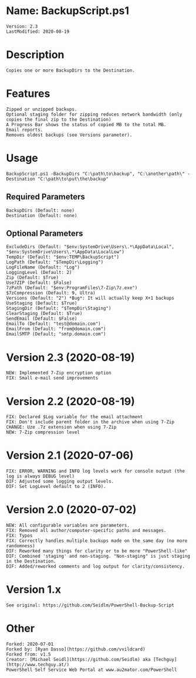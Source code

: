 # Name: BackupScript.ps1
    Version: 2.3
    LastModified: 2020-08-19

# Description
    Copies one or more BackupDirs to the Destination.

# Features
    Zipped or unzipped backups. 
    Optional staging folder for zipping reduces network bandwidth (only copies the final zip to the Destination)
    A Progress Bar shows the status of copied MB to the total MB.
    Email reports. 
    Removes oldest backups (see Versions parameter). 

# Usage
    BackupScript.ps1 -BackupDirs "C:\path\to\backup", "C:\another\path\" -Destination "C:\path\to\put\the\backup"

## Required Parameters
    BackupDirs (Default: none)
    Destination (Default: none)

## Optional Parameters
    ExcludeDirs (Default: "$env:SystemDrive\Users\.*\AppData\Local", "$env:SystemDrive\Users\.*\AppData\LocalLow")
    TempDir (Default: "$env:TEMP\BackupScript")
    LogPath (Default: "$TempDir\Logging")
    LogFileName (Default: "Log")
    LoggingLevel (Default: 2)
    Zip (Default: $True)
    Use7ZIP (Default: $False)
    7zPath (Default: "$env:ProgramFiles\7-Zip\7z.exe")
	$7zCompression (Default: 9, Ultra)
    Versions (Default: "2") *Bug*: It will actually keep X+1 backups
    UseStaging (Default: $True)
    StagingDir (Default: "$TempDir\Staging")
    ClearStaging (Default: $True)
    SendEmail (Default: $False)
    EmailTo (Default: "test@domain.com")
    EmailFrom (Default: "from@domain.com")
    EmailSMTP (Default; "smtp.domain.com")
	
# Version 2.3 (2020-08-19)
	NEW: Implemented 7-Zip encryption option
	FIX: Small e-mail send improvements
	
# Version 2.2 (2020-08-19)
	FIX: Declared $Log variable for the email attachment
	FIX: Don't include parent folder in the archive when using 7-Zip
	CHANGE: Uze .7z extension when using 7-Zip
	NEW: 7-Zip compression level

# Version 2.1 (2020-07-06)
	FIX: ERROR, WARNING and INFO log levels work for console output (the log is always DEBUG level)
	DIF: Adjusted some logging output levels. 
	DIF: Set LogLevel default to 2 (INFO). 

# Version 2.0 (2020-07-02)
    NEW: All configurable variables are parameters. 
    FIX: Removed all author/computer-specific paths and messages. 
    FIX: Typos
    FIX: Correctly handles multiple backups made on the same day (no more randomness)
    DIF: Reworked many things for clarity or to be more "PowerShell-like"
    DIF: Combined 'staging' and non-staging. "Non-staging" is just staging in the Destination. 
    DIF: Added/reworked comments and log output for clarity/consistency. 

# Version 1.x
    See original: https://github.com/Seidlm/PowerShell-Backup-Script

# Other
    Forked: 2020-07-01
    Forked by: [Ryan Dasso](https://github.com/vvildcard)
    Forked from: v1.5
    Creator: [Michael Seidl](https://github.com/Seidlm) aka [Techguy](http://www.techguy.at/)
    PowerShell Self Service Web Portal at www.au2mator.com/PowerShell

